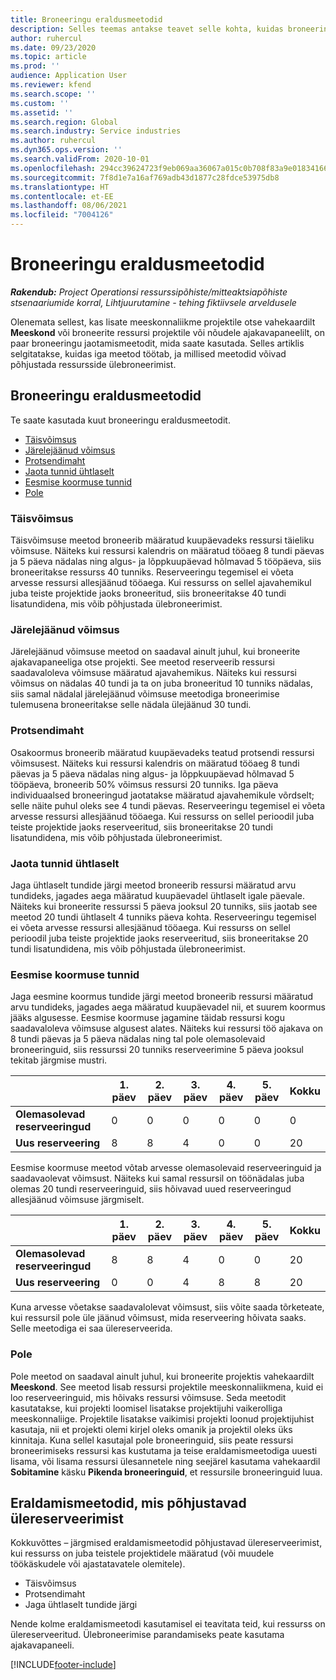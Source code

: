 ```yaml
---
title: Broneeringu eraldusmeetodid
description: Selles teemas antakse teavet selle kohta, kuidas broneeringu eraldusmeetorid Project Operationsis töötavad.
author: ruhercul
ms.date: 09/23/2020
ms.topic: article
ms.prod: ''
audience: Application User
ms.reviewer: kfend
ms.search.scope: ''
ms.custom: ''
ms.assetid: ''
ms.search.region: Global
ms.search.industry: Service industries
ms.author: ruhercul
ms.dyn365.ops.version: ''
ms.search.validFrom: 2020-10-01
ms.openlocfilehash: 294cc39624723f9eb069aa36067a015c0b708f83a9e0183416655f9bd874fa9a
ms.sourcegitcommit: 7f8d1e7a16af769adb43d1877c28fdce53975db8
ms.translationtype: HT
ms.contentlocale: et-EE
ms.lasthandoff: 08/06/2021
ms.locfileid: "7004126"
---
```

# <a name="booking-allocation-methods"></a>Broneeringu eraldusmeetodid

_**Rakendub:** Project Operationsi ressurssipõhiste/mitteaktsiapõhiste stsenaariumide korral,  Lihtjuurutamine - tehing fiktiivsele arveldusele_

Olenemata sellest, kas lisate meeskonnaliikme projektile otse vahekaardilt **Meeskond** või broneerite ressursi projektile või nõudele ajakavapaneelilt, on paar broneeringu jaotamismeetodit, mida saate kasutada. Selles artiklis selgitatakse, kuidas iga meetod töötab, ja millised meetodid võivad põhjustada ressursside ülebroneerimist.

## <a name="booking-allocation-methods"></a>Broneeringu eraldusmeetodid

Te saate kasutada kuut broneeringu eraldusmeetodit.

- [Täisvõimsus](#full)
- [Järelejäänud võimsus](#remaining)
- [Protsendimaht](#percentage)
- [Jaota tunnid ühtlaselt](#evenly)
- [Eesmise koormuse tunnid](#front)
- [Pole](#none)

### <a name="full-capacity"></a><a name="full"></a>Täisvõimsus 
Täisvõimsuse meetod broneerib määratud kuupäevadeks ressursi täieliku võimsuse. Näiteks kui ressursi kalendris on määratud tööaeg 8 tundi päevas ja 5 päeva nädalas ning algus- ja lõppkuupäevad hõlmavad 5 tööpäeva, siis broneeritakse ressurss 40 tunniks. Reserveeringu tegemisel ei võeta arvesse ressursi allesjäänud tööaega. Kui ressurss on sellel ajavahemikul juba teiste projektide jaoks broneeritud, siis broneeritakse 40 tundi lisatundidena, mis võib põhjustada ülebroneerimist.

### <a name="remaining-capacity"></a><a name="remaining"></a>Järelejäänud võimsus
Järelejäänud võimsuse meetod on saadaval ainult juhul, kui broneerite ajakavapaneeliga otse projekti. See meetod reserveerib ressursi saadavaloleva võimsuse määratud ajavahemikus. Näiteks kui ressursi võimsus on nädalas 40 tundi ja ta on juba broneeritud 10 tunniks nädalas, siis samal nädalal järelejäänud võimsuse meetodiga broneerimise tulemusena broneeritakse selle nädala ülejäänud 30 tundi.

### <a name="percentage-capacity"></a><a name="percentage"></a>Protsendimaht
Osakoormus broneerib määratud kuupäevadeks teatud protsendi ressursi võimsusest. Näiteks kui ressursi kalendris on määratud tööaeg 8 tundi päevas ja 5 päeva nädalas ning algus- ja lõppkuupäevad hõlmavad 5 tööpäeva, broneerib 50% võimsus ressursi 20 tunniks. Iga päeva individuaalsed broneeringud jaotatakse määratud ajavahemikule võrdselt; selle näite puhul oleks see 4 tundi päevas. Reserveeringu tegemisel ei võeta arvesse ressursi allesjäänud tööaega. Kui ressurss on sellel perioodil juba teiste projektide jaoks reserveeritud, siis broneeritakse 20 tundi lisatundidena, mis võib põhjustada ülebroneerimist.

### <a name="evenly-distribute-hours"></a><a name="evenly"></a>Jaota tunnid ühtlaselt
Jaga ühtlaselt tundide järgi meetod broneerib ressursi määratud arvu tundideks, jagades aega määratud kuupäevadel ühtlaselt igale päevale. Näiteks kui broneerite ressurssi 5 päeva jooksul 20 tunniks, siis jaotab see meetod 20 tundi ühtlaselt 4 tunniks päeva kohta. Reserveeringu tegemisel ei võeta arvesse ressursi allesjäänud tööaega. Kui ressurss on sellel perioodil juba teiste projektide jaoks reserveeritud, siis broneeritakse 20 tundi lisatundidena, mis võib põhjustada ülebroneerimist.

### <a name="front-load-hours"></a><a name="front"></a>Eesmise koormuse tunnid
Jaga eesmine koormus tundide järgi meetod broneerib ressursi määratud arvu tundideks, jagades aega määratud kuupäevadel nii, et suurem koormus jääks algusesse. Eesmise koormuse jagamine täidab ressursi kogu saadavaloleva võimsuse algusest alates. Näiteks kui ressursi töö ajakava on 8 tundi päevas ja 5 päeva nädalas ning tal pole olemasolevaid broneeringuid, siis ressurssi 20 tunniks reserveerimine 5 päeva jooksul tekitab järgmise mustri. 

|                           |    1. päev    |    2. päev    |    3. päev    |    4. päev    |    5. päev    |    Kokku    |
|---------------------------|-------------|-------------|-------------|-------------|-------------|-------------|
|    **Olemasolevad reserveeringud**    |    0        |    0        |    0        |    0        |    0        |    0        |
|    **Uus reserveering**          |    8        |    8        |    4        |    0        |    0        |    20       |

Eesmise koormuse meetod võtab arvesse olemasolevaid reserveeringuid ja saadavaolevat võimsust. Näiteks kui samal ressursil on töönädalas juba olemas 20 tundi reserveeringuid, siis hõivavad uued reserveeringud allesjäänud võimsuse järgmiselt.

|                     | 1. päev | 2. päev | 3. päev | 4. päev | 5. päev | Kokku |
|---------------------|-------|-------|-------|-------|-------|-------|
| **Olemasolevad reserveeringud** | 8     | 8     | 4     | 0     | 0     | 20    |
| **Uus reserveering**       | 0     | 0     | 4     | 8     | 8     | 20    |

Kuna arvesse võetakse saadavalolevat võimsust, siis võite saada tõrketeate, kui ressursil pole üle jäänud võimsust, mida reserveering hõivata saaks. Selle meetodiga ei saa ülereserveerida.

### <a name="none"></a><a name="none"></a>Pole
Pole meetod on saadaval ainult juhul, kui broneerite projektis vahekaardilt **Meeskond**. See meetod lisab ressursi projektile meeskonnaliikmena, kuid ei loo reserveeringuid, mis hõivaks ressursi võimsuse. Seda meetodit kasutatakse, kui projekti loomisel lisatakse projektijuhi vaikerolliga meeskonnaliige. Projektile lisatakse vaikimisi projekti loonud projektijuhist kasutaja, nii et projekti olemi kirjel oleks omanik ja projektil oleks üks kinnitaja. Kuna sellel kasutajal pole broneeringuid, siis peate ressursi broneerimiseks ressursi kas kustutama ja teise eraldamismeetodiga uuesti lisama, või lisama ressursi ülesannetele ning seejärel kasutama vahekaardil **Sobitamine** käsku **Pikenda broneeringuid**, et ressursile broneeringuid luua.

## <a name="allocation-methods-that-lead-to-overbooking"></a>Eraldamismeetodid, mis põhjustavad ülereserveerimist
Kokkuvõttes – järgmised eraldamismeetodid põhjustavad ülereserveerimist, kui ressurss on juba teistele projektidele määratud (või muudele töökäskudele või ajastatavatele olemitele).

- Täisvõimsus
- Protsendimaht
- Jaga ühtlaselt tundide järgi

Nende kolme eraldamismeetodi kasutamisel ei teavitata teid, kui ressurss on ülereserveeritud. Ülebroneerimise parandamiseks peate kasutama ajakavapaneeli.


[!INCLUDE[footer-include](../includes/footer-banner.md)]